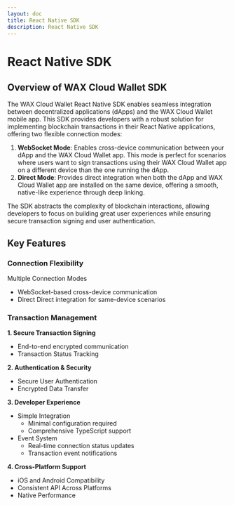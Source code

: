 ```yaml
---
layout: doc
title: React Native SDK
description: React Native SDK
---
```


# React Native SDK
## Overview of WAX Cloud Wallet SDK

The WAX Cloud Wallet React Native SDK enables seamless integration between decentralized applications (dApps) and the WAX Cloud Wallet mobile app. This SDK provides developers with a robust solution for implementing blockchain transactions in their React Native applications, offering two flexible connection modes:
   1. **WebSocket Mode**: Enables cross-device communication between your dApp and the WAX Cloud Wallet app. This mode is perfect for scenarios where users want to sign transactions using their WAX Cloud Wallet app on a different device than the one running the dApp.
   2. **Direct Mode**: Provides direct integration when both the dApp and WAX Cloud Wallet app are installed on the same device, offering a smooth, native-like experience through deep linking.

The SDK abstracts the complexity of blockchain interactions, allowing developers to focus on building great user experiences while ensuring secure transaction signing and user authentication.

## Key Features

### Connection Flexibility

Multiple Connection Modes

- WebSocket-based cross-device communication
- Direct Direct integration for same-device scenarios

### Transaction Management
**1. Secure Transaction Signing**
  - End-to-end encrypted communication
  - Transaction Status Tracking

**2. Authentication & Security**
  - Secure User Authentication
  - Encrypted Data Transfer

**3. Developer Experience**
  - Simple Integration
    - Minimal configuration required
    - Comprehensive TypeScript support
  - Event System
    - Real-time connection status updates
    - Transaction event notifications

**4. Cross-Platform Support**
   - iOS and Android Compatibility
   - Consistent API Across Platforms
   - Native Performance